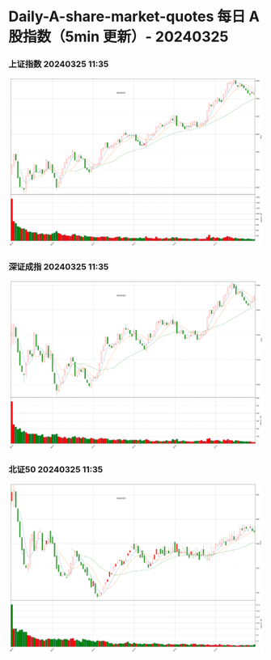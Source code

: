 
# Daily-A-share-market-quotes 每日 A 股指数（5min 更新）- 20240325

### 上证指数 20240325 11:35
![](./fig/2024/3/20240325-sh000001.png)

### 深证成指 20240325 11:35
![](./fig/2024/3/20240325-sz399001.png)

### 北证50 20240325 11:35
![](./fig/2024/3/20240325-bj899050.png)
